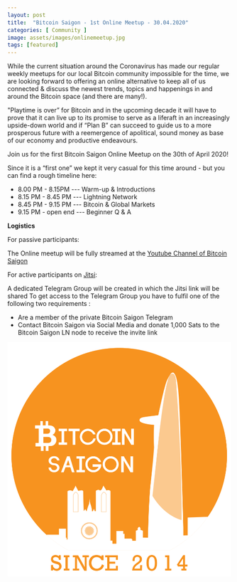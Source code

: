 ```yaml
---
layout: post
title:  "Bitcoin Saigon - 1st Online Meetup - 30.04.2020"
categories: [ Community ]
image: assets/images/onlinemeetup.jpg
tags: [featured]
---
```


While the current situation around the Coronavirus has made our regular weekly meetups for our local Bitcoin community impossible for the time, we are looking forward to offering an online alternative to keep all of us connected & discuss the newest trends, topics and happenings in and around the Bitcoin space (and there are many!).

"Playtime is over” for Bitcoin and in the upcoming decade it will have to prove that it can live up to its promise to serve as a liferaft in an increasingly upside-down world and if “Plan B” can succeed to guide us to a more prosperous future with a reemergence of apolitical, sound money as base of our economy and productive endeavours.

Join us for the first Bitcoin Saigon Online Meetup on the 30th of April 2020!

Since it is a “first one” we kept it very casual for this time around - but you can find a rough timeline here:

- 8.00 PM - 8.15PM --- Warm-up & Introductions
- 8.15 PM - 8.45 PM --- Lightning Network
- 8.45 PM - 9.15 PM --- Bitcoin & Global Markets
- 9.15 PM - open end --- Beginner Q & A

**Logistics**

For passive participants:

The Online meetup will be fully streamed at the [Youtube Channel of Bitcoin Saigon](https://www.youtube.com/channel/UC_ndxmE3SG_FaAD24hnh_eg)

For active participants on [Jitsi](http://jitsi.org):

A dedicated Telegram Group will be created in which the Jitsi link will be shared
To get access to the Telegram Group you have to fulfil one of the following two requirements :

- Are a member of the private Bitcoin Saigon Telegram
- Contact Bitcoin Saigon via Social Media and donate 1,000 Sats to the Bitcoin Saigon LN node to receive the invite link

![](../assets/images/bitcoin_saigon_logo.png)
